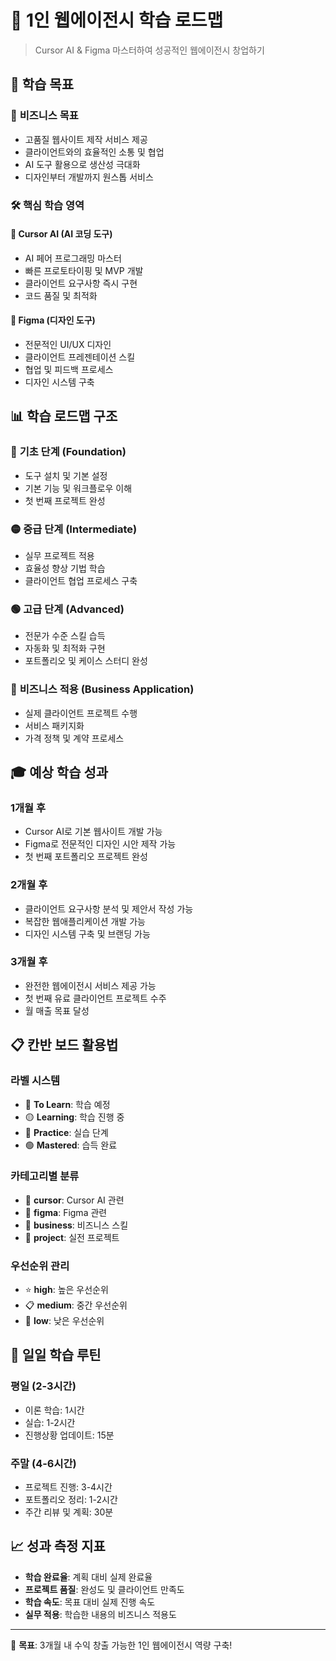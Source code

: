# 🚀 1인 웹에이전시 학습 로드맵

> Cursor AI & Figma 마스터하여 성공적인 웹에이전시 창업하기

## 🎯 학습 목표

### 💼 **비즈니스 목표**
- 고품질 웹사이트 제작 서비스 제공
- 클라이언트와의 효율적인 소통 및 협업
- AI 도구 활용으로 생산성 극대화
- 디자인부터 개발까지 원스톱 서비스

### 🛠️ **핵심 학습 영역**

#### 🤖 **Cursor AI (AI 코딩 도구)**
- AI 페어 프로그래밍 마스터
- 빠른 프로토타이핑 및 MVP 개발
- 클라이언트 요구사항 즉시 구현
- 코드 품질 및 최적화

#### 🎨 **Figma (디자인 도구)**
- 전문적인 UI/UX 디자인
- 클라이언트 프레젠테이션 스킬
- 협업 및 피드백 프로세스
- 디자인 시스템 구축

## 📊 학습 로드맵 구조

### 🔴 **기초 단계 (Foundation)**
- 도구 설치 및 기본 설정
- 기본 기능 및 워크플로우 이해
- 첫 번째 프로젝트 완성

### 🟡 **중급 단계 (Intermediate)**
- 실무 프로젝트 적용
- 효율성 향상 기법 학습
- 클라이언트 협업 프로세스 구축

### 🟢 **고급 단계 (Advanced)**
- 전문가 수준 스킬 습득
- 자동화 및 최적화 구현
- 포트폴리오 및 케이스 스터디 완성

### 🔵 **비즈니스 적용 (Business Application)**
- 실제 클라이언트 프로젝트 수행
- 서비스 패키지화
- 가격 정책 및 계약 프로세스

## 🎓 예상 학습 성과

### **1개월 후**
- Cursor AI로 기본 웹사이트 개발 가능
- Figma로 전문적인 디자인 시안 제작 가능
- 첫 번째 포트폴리오 프로젝트 완성

### **2개월 후**
- 클라이언트 요구사항 분석 및 제안서 작성 가능
- 복잡한 웹애플리케이션 개발 가능
- 디자인 시스템 구축 및 브랜딩 가능

### **3개월 후**
- 완전한 웹에이전시 서비스 제공 가능
- 첫 번째 유료 클라이언트 프로젝트 수주
- 월 매출 목표 달성

## 📋 칸반 보드 활용법

### **라벨 시스템**
- 🔴 **To Learn**: 학습 예정
- 🟡 **Learning**: 학습 진행 중
- 🔵 **Practice**: 실습 단계
- 🟢 **Mastered**: 습득 완료

### **카테고리별 분류**
- 🤖 **cursor**: Cursor AI 관련
- 🎨 **figma**: Figma 관련
- 💼 **business**: 비즈니스 스킬
- 🔧 **project**: 실전 프로젝트

### **우선순위 관리**
- ⭐ **high**: 높은 우선순위
- 📋 **medium**: 중간 우선순위
- 📝 **low**: 낮은 우선순위

## 🔄 일일 학습 루틴

### **평일 (2-3시간)**
- 이론 학습: 1시간
- 실습: 1-2시간
- 진행상황 업데이트: 15분

### **주말 (4-6시간)**
- 프로젝트 진행: 3-4시간
- 포트폴리오 정리: 1-2시간
- 주간 리뷰 및 계획: 30분

## 📈 성과 측정 지표

- **학습 완료율**: 계획 대비 실제 완료율
- **프로젝트 품질**: 완성도 및 클라이언트 만족도
- **학습 속도**: 목표 대비 실제 진행 속도
- **실무 적용**: 학습한 내용의 비즈니스 적용도

---

🌟 **목표**: 3개월 내 수익 창출 가능한 1인 웹에이전시 역량 구축!
